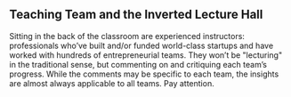 ## Teaching Team and the Inverted Lecture Hall

Sitting in the back of the classroom are experienced instructors: professionals who’ve built and/or funded world-class startups and have worked with hundreds of entrepreneurial teams. They won’t be "lecturing" in the traditional sense, but commenting on and critiquing each team’s progress. While the comments may be specific to each team, the insights are almost always applicable to all teams. Pay attention.
